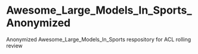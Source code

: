 # Awesome_Large_Models_In_Sports_Anonymized
Anonymized Awesome_Large_Models_In_Sports respository for ACL rolling review
